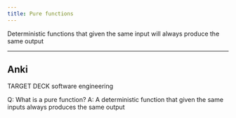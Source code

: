 ```yaml
---
title: Pure functions
---
```

Deterministic functions that given the same input will always produce the same output

---
## Anki

TARGET DECK
software engineering

Q: What is a pure function?
A: A deterministic function that given the same inputs always produces the same output
<!--ID: 1700560523979-->
